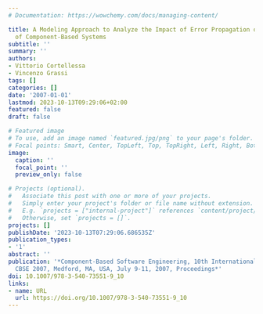 ```yaml
---
# Documentation: https://wowchemy.com/docs/managing-content/

title: A Modeling Approach to Analyze the Impact of Error Propagation on Reliability
  of Component-Based Systems
subtitle: ''
summary: ''
authors:
- Vittorio Cortellessa
- Vincenzo Grassi
tags: []
categories: []
date: '2007-01-01'
lastmod: 2023-10-13T09:29:06+02:00
featured: false
draft: false

# Featured image
# To use, add an image named `featured.jpg/png` to your page's folder.
# Focal points: Smart, Center, TopLeft, Top, TopRight, Left, Right, BottomLeft, Bottom, BottomRight.
image:
  caption: ''
  focal_point: ''
  preview_only: false

# Projects (optional).
#   Associate this post with one or more of your projects.
#   Simply enter your project's folder or file name without extension.
#   E.g. `projects = ["internal-project"]` references `content/project/deep-learning/index.md`.
#   Otherwise, set `projects = []`.
projects: []
publishDate: '2023-10-13T07:29:06.686535Z'
publication_types:
- '1'
abstract: ''
publication: '*Component-Based Software Engineering, 10th International Symposium,
  CBSE 2007, Medford, MA, USA, July 9-11, 2007, Proceedings*'
doi: 10.1007/978-3-540-73551-9_10
links:
- name: URL
  url: https://doi.org/10.1007/978-3-540-73551-9_10
---
```

